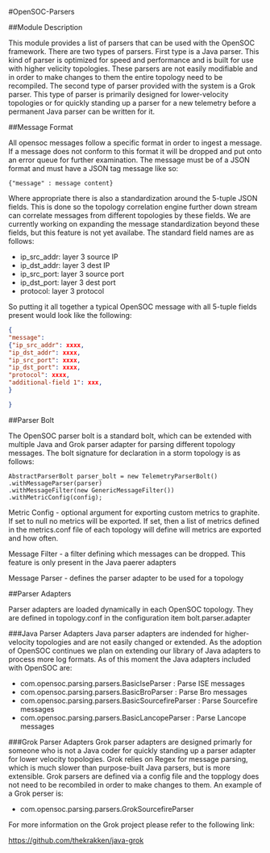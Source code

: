 #OpenSOC-Parsers

##Module Description

This module provides a list of parsers that can be used with the OpenSOC framework.  There are two types of parsers.  First type is a Java parser.  This kind of parser is optimized for speed and performance and is built for use with higher velicity topologies.  These parsers are not easily modifiable and in order to make changes to them the entire topology need to be recompiled.  The second type of parser provided with the system is a Grok parser.  This type of parser is primarily designed for lower-velocity topologies or for quickly standing up a parser for a new telemetry before a permanent Java parser can be written for it.

##Message Format

All opensoc messages follow a specific format in order to ingest a message.  If a message does not conform to this format it will be dropped and put onto an error queue for further examination.  The message must be of a JSON format and must have a JSON tag message like so:

```
{"message" : message content}

```

Where appropriate there is also a standardization around the 5-tuple JSON fields.  This is done so the topology correlation engine further down stream can correlate messages from different topologies by these fields.  We are currently working on expanding the message standardization beyond these fields, but this feature is not yet availabe.  The standard field names are as follows:

* ip_src_addr: layer 3 source IP
* ip_dst_addr: layer 3 dest IP
* ip_src_port: layer 3 source port
* ip_dst_port: layer 3 dest port
* protocol: layer 3 protocol

So putting it all together a typical OpenSOC message with all 5-tuple fields present would look like the following:

```json
{
"message": 
{"ip_src_addr": xxxx, 
"ip_dst_addr": xxxx, 
"ip_src_port": xxxx, 
"ip_dst_port": xxxx, 
"protocol": xxxx, 
"additional-field 1": xxx,
}

}
```

##Parser Bolt

The OpenSOC parser bolt is a standard bolt, which can be extended with multiple Java and Grok parser adapter for parsing different topology messages.  The bolt signature for declaration in a storm topology is as follows:

```
AbstractParserBolt parser_bolt = new TelemetryParserBolt()
.withMessageParser(parser)
.withMessageFilter(new GenericMessageFilter())
.withMetricConfig(config);

```

Metric Config - optional argument for exporting custom metrics to graphite.  If set to null no metrics will be exported.  If set, then a list of metrics defined in the metrics.conf file of each topology will define will metrics are exported and how often.

Message Filter - a filter defining which messages can be dropped.  This feature is only present in the Java paerer adapters

Message Parser - defines the parser adapter to be used for a topology

##Parser Adapters

Parser adapters are loaded dynamically in each OpenSOC topology.  They are defined in topology.conf in the configuration item bolt.parser.adapter

###Java Parser Adapters
Java parser adapters are indended for higher-velocity topologies and are not easily changed or extended.  As the adoption of OpenSOC continues we plan on extending our library of Java adapters to process more log formats.  As of this moment the Java adapters included with OpenSOC are:

* com.opensoc.parsing.parsers.BasicIseParser : Parse ISE messages
* com.opensoc.parsing.parsers.BasicBroParser : Parse Bro messages
* com.opensoc.parsing.parsers.BasicSourcefireParser : Parse Sourcefire messages
* com.opensoc.parsing.parsers.BasicLancopeParser : Parse Lancope messages

###Grok Parser Adapters
Grok parser adapters are designed primarly for someone who is not a Java coder for quickly standing up a parser adapter for lower velocity topologies.  Grok relies on Regex for message parsing, which is much slower than purpose-built Java parsers, but is more extensible.  Grok parsers are defined via a config file and the topplogy does not need to be recombiled in order to make changes to them.  An example of a Grok perser is:

* com.opensoc.parsing.parsers.GrokSourcefireParser

For more information on the Grok project please refer to the following link:

https://github.com/thekrakken/java-grok
